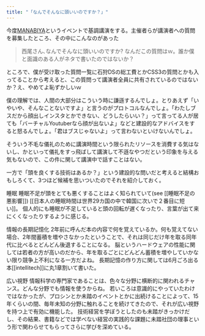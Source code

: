 ```yaml
---
title: "「なんでそんなに頭いいのですか？」"
---
```


今度[MANABIYA](https://manabiya.tech/)というイベントで基調講演をする。主催者らが講演者への質問を募集したところ、その中にこんなのがあった
> 西尾さん､なんでそんなに頭いいのですか?
なんだこの質問はｗ。誰か僕と面識のある人がネタで書いたのではないか？

ところで、僕が受け取った質問一覧に石狩DSの総工費とかCSS3の質問とかも入ってることから考えると、この質問って講演者全員に共有されているのではないか？え、やめてよ恥ずかしいｗ

僕の理解では、人間の大部分はこういう時に謙遜するんでしょ。とりあえず「いやいや、そんなことないですよ」と言うのがプロトコルなんでしょ。「わたしブスだから顔出しインスタとかできない、どうしたらいい？」って言ってる人が居ても「バーチャルYoutuberなら顔が出ないよ」などと建設的なアドバイスをすると怒るんでしょ。「君はブスじゃないよ」って言わないといけないんでしょ。

そういう不毛な儀礼のために講演時間という限られたリソースを消費する気はないし、かといって儀礼をすっ飛ばして講演して不遜なやつだという印象を与える気もないので、この件に関して講演中で話すことはない。

一方で「頭を良くする技術はあるか？」という建設的な問いだと考えると結構おもしろくて、3つほど候補を思いついたのでそれを紹介しておく。

睡眠
睡眠不足が頭をとても悪くすることはよく知られていて(see [[睡眠不足の悪影響]])
[[日本人の睡眠時間は世界29カ国の中で韓国に次いで２番目に短い]]。
個人的にも睡眠が不足していると頭の回転が遅くなったり、言葉が出て来にくくなったりするように感じる。

情報の長期記憶化
2年前に呼んだ本の内容で何を覚えているか。何も覚えてない場合、2年間蓄積を増やさなかったということで、それは同じだけ年を取る同年代に比べるとどんどん後退することになる。
脳というハードウェアの性能に関しては若者の方が高いのだから、年を取るごとにどんどん蓄積を増やしていかない限り競争上不利になる一方だよね。
長期記憶の作り方に関しては6月ごろ出る本[[intellitech]]に丸1章割いて書いた。

広い視野
情報科学の専門家であることは、色々な分野に横断的に関われるチャンス。どんな分野でも情報を使うからね。
若いころは意識的にやっていたわけではなかったが、プロシンとか未踏のイベントとかに出続けることによって、15年くらいの間、毎年未知の分野に触れることを続けてきたので、それが広い視野を持つ上で有効に機能した。
技術経営を学ぼうとしたのも未踏がきっかけだし、その結果、書籍などでは学べない経営の実践的な課題に未踏社団の理事という形で関わらせてもらってさらに学びを深めている。
